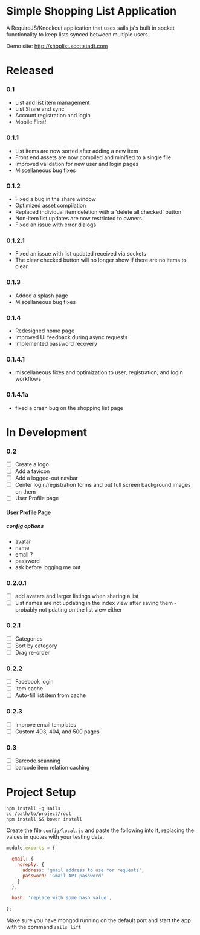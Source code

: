 Simple Shopping List Application
================================

A RequireJS/Knockout application that uses sails.js's built in socket functionality to keep lists synced between multiple users.

Demo site: http://shoplist.scottstadt.com

# Released

### 0.1

 - List and list item management
 - List Share and sync
 - Account registration and login
 - Mobile First!

### 0.1.1

 - List items are now sorted after adding a new item
 - Front end assets are now compiled and minified to a single file
 - Improved validation for new user and login pages
 - Miscellaneous bug fixes

### 0.1.2

 - Fixed a bug in the share window
 - Optimized asset compilation
 - Replaced individual item deletion with a 'delete all checked' button
 - Non-item list updates are now restricted to owners
 - Fixed an issue with error dialogs

### 0.1.2.1

 - Fixed an issue with list updated received via sockets
 - The clear checked button will no longer show if there are no items to clear

### 0.1.3

 - Added a splash page
 - Miscellaneous bug fixes

### 0.1.4

 - Redesigned home page
 - Improved UI feedback during async requests
 - Implemented password recovery

### 0.1.4.1

 - miscellaneous fixes and optimization to user, registration, and login workflows

### 0.1.4.1a

 - fixed a crash bug on the shopping list page

# In Development

### 0.2

 - [ ] Create a logo
 - [ ] Add a favicon
 - [ ] Add a logged-out navbar
 - [ ] Center login/registration forms and put full screen background images on them
 - [ ] User Profile page

#### User Profile Page

##### config options

 - avatar
 - name
 - email ?
 - password
 - ask before logging me out

### 0.2.0.1

 - [ ] add avatars and larger listings when sharing a list
 - [ ] List names are not updating in the index view after saving them - probably not pdating on the list view either

### 0.2.1

 - [ ] Categories
 - [ ] Sort by category
 - [ ] Drag re-order

### 0.2.2

 - [ ] Facebook login
 - [ ] Item cache
 - [ ] Auto-fill list item from cache

### 0.2.3

 - [ ] Improve email templates
 - [ ] Custom 403, 404, and 500 pages

### 0.3

 - [ ] Barcode scanning
 - [ ] barcode item relation caching

# Project Setup

```
npm install -g sails
cd /path/to/project/root
npm install && bower install
```

Create the file `config/local.js` and paste the following into it, replacing the values in quotes with your testing data.

```javascript
module.exports = {

  email: {
    noreply: {
      address: 'gmail address to use for requests',
      password: 'Gmail API password'
    }
  },

  hash: 'replace with some hash value',

};
```

Make sure you have mongod running on the default port and start the app with the command `sails lift`
